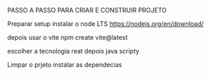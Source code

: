 PASSO A PASSO PARA CRIAR E CONSTRUIR PROJETO

Preparar setup instalar o node LTS 
   https://nodejs.org/en/download/

depois usar o vite
npm create vite@latest

escolher a tecnologia reat 
depois java scripty 

Limpar o prjeto
instalar as dependecias 

